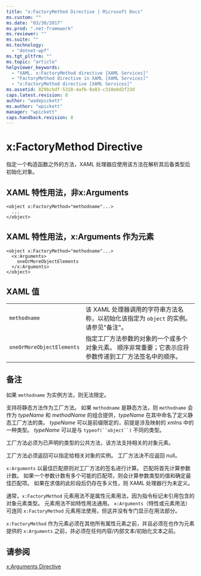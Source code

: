 ```yaml
---
title: "x:FactoryMethod Directive | Microsoft Docs"
ms.custom: ""
ms.date: "03/30/2017"
ms.prod: ".net-framework"
ms.reviewer: ""
ms.suite: ""
ms.technology: 
  - "dotnet-wpf"
ms.tgt_pltfrm: ""
ms.topic: "article"
helpviewer_keywords: 
  - "XAML. x:FactoryMethod directive [XAML Services]"
  - "FactoryMethod directive in XAML [XAML Services]"
  - "x:FactoryMethod directive [XAML Services]"
ms.assetid: 829bcbdf-5318-4afb-9a03-c310e0d2f23d
caps.latest.revision: 8
author: "wadepickett"
ms.author: "wpickett"
manager: "wpickett"
caps.handback.revision: 8
---
```

# x:FactoryMethod Directive
指定一个构造函数之外的方法，XAML 处理器应使用该方法在解析其后备类型后初始化对象。  
  
## XAML 特性用法，非x:Arguments  
  
```  
<object x:FactoryMethod="methodname"...>  
  ...  
</object>  
```  
  
## XAML 特性用法，x:Arguments 作为元素  
  
```  
<object x:FactoryMethod="methodname"...>  
  <x:Arguments>  
    oneOrMoreObjectElements  
  </x:Arguments>  
</object>  
```  
  
## XAML 值  
  
|||  
|-|-|  
|`methodname`|该 XAML 处理器调用的字符串方法名称，以初始化该指定为 `object` 的实例。  请参见"备注"。|  
|`oneOrMoreObjectElements`|指定工厂方法参数的对象的一个或多个对象元素。  顺序非常重要；它表示应将参数传递到工厂方法签名中的顺序。|  
  
## 备注  
 如果 `methodname` 为实例方法，则无法限定。  
  
 支持将静态方法作为工厂方法。  如果 `methodname` 是静态方法，则 `methodname` 会作为 *typeName* 和 *methodName* 的组合提供，*typeName* 在其中命名了定义静态工厂方法的类。  *typeName* 可以是前缀限定的，前提是涉及映射的 xmlns 中的一种类型。  *typeName* 可以是与 `typeof(``object``)` 不同的类型。  
  
 工厂方法必须为已声明的类型的公共方法，该方法支持相关的对象元素。  
  
 工厂方法必须返回可以指定给相关对象的实例。  工厂方法决不应返回 null。  
  
 `x:Arguments` 以最佳匹配原则对工厂方法的签名进行计算。  匹配将首先计算参数计数。  如果一个参数计数有多个可能的匹配项，则会计算参数类型的值和确定最佳匹配项。  如果在求值的此阶段后仍存在多义性，则 XAML 处理器行为未定义。  
  
 通常，`x:FactoryMethod` 元素用法不是属性元素用法，因为指令标记未引用包含的对象元素类型。  元素用法不如特性用法通用。  `x:Arguments`（特性或元素用法）可连同 `x:FactoryMethod` 元素用法使用，但这并没有专门显示在用法部分。  
  
 `x:FactoryMethod` 作为元素必须在其他所有属性元素之前，并且必须在也作为元素提供的 `x:Arguments` 之前，并必须在任何内容\/内部文本\/初始化文本之前。  
  
## 请参阅  
 [x:Arguments Directive](../../../docs/framework/xaml-services/x-arguments-directive.md)